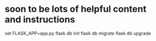 # soon to be lots of helpful content and instructions

set FLASK_APP=app.py
flask db init
flask db migrate
flask db upgrade

